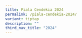 ```yaml
---
title: Piala Cendekia 2024
permalink: /piala-cendekia-2024/
variant: tiptap
description: ""
third_nav_title: "2024"
---
```

